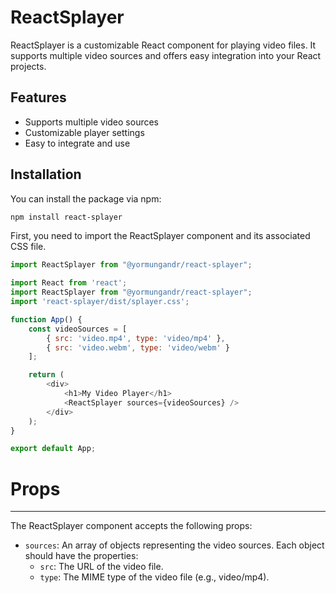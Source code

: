 # ReactSplayer

ReactSplayer is a customizable React component for playing video files. It supports multiple video sources and offers easy integration into your React projects.

## Features

- Supports multiple video sources
- Customizable player settings
- Easy to integrate and use

## Installation

You can install the package via npm:

```bash
npm install react-splayer
```

First, you need to import the ReactSplayer component and its associated CSS file.
```javascript
import ReactSplayer from "@yormungandr/react-splayer";
```


```javascript
import React from 'react';
import ReactSplayer from "@yormungandr/react-splayer";
import 'react-splayer/dist/splayer.css';

function App() {
    const videoSources = [
        { src: 'video.mp4', type: 'video/mp4' },
        { src: 'video.webm', type: 'video/webm' }
    ];

    return (
        <div>
            <h1>My Video Player</h1>
            <ReactSplayer sources={videoSources} />
        </div>
    );
}

export default App;

```

# Props

---

The ReactSplayer component accepts the following props:

- `sources`: An array of objects representing the video sources. Each object should have the properties:
    - `src`: The URL of the video file.
    - `type`: The MIME type of the video file (e.g., video/mp4).
